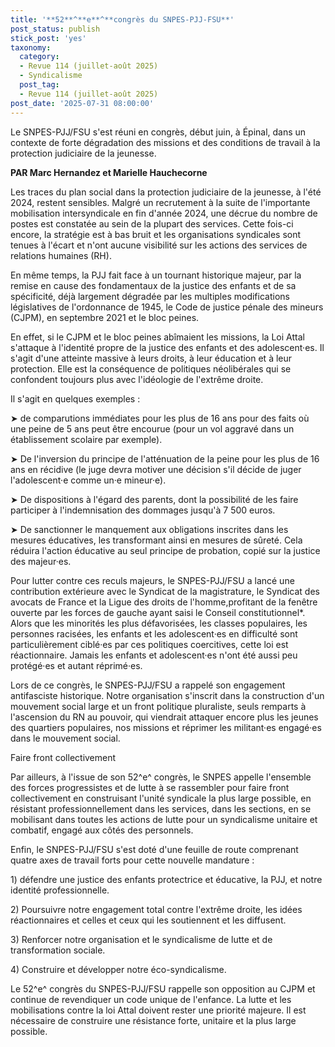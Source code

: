```yaml
---
title: '**52**^**e**^**congrès du SNPES-PJJ-FSU**'
post_status: publish
stick_post: 'yes'
taxonomy:
  category:
  - Revue 114 (juillet-août 2025)
  - Syndicalisme
  post_tag:
  - Revue 114 (juillet-août 2025)
post_date: '2025-07-31 08:00:00'
---
```


Le SNPES-PJJ/FSU s'est réuni en congrès, début juin, à Épinal, dans un contexte de forte dégradation des missions et des conditions de travail à la protection judiciaire de la jeunesse.

**PAR Marc Hernandez et Marielle Hauchecorne**

Les traces du plan social dans la protection judiciaire de la jeunesse, à l'été 2024, restent sensibles. Malgré un recrutement à la suite de l'importante mobilisation intersyndicale en fin d'année 2024, une décrue du nombre de postes est constatée au sein de la plupart des services. Cette fois-ci encore, la stratégie est à bas bruit et les organisations syndicales sont tenues à l'écart et n'ont aucune visibilité sur les actions des services de relations humaines (RH).

En même temps, la PJJ fait face à un tournant historique majeur, par la remise en cause des fondamentaux de la justice des enfants et de sa spécificité, déjà largement dégradée par les multiples modifications législatives de l'ordonnance de 1945, le Code de justice pénale des mineurs (CJPM), en septembre 2021 et le bloc peines.

En effet, si le CJPM et le bloc peines abîmaient les missions, la Loi Attal s'attaque à l'identité propre de la justice des enfants et des adolescent·es. Il s'agit d'une atteinte massive à leurs droits, à leur éducation et à leur protection. Elle est la conséquence de politiques néolibérales qui se confondent toujours plus avec l'idéologie de l'extrême droite.

Il s'agit en quelques exemples :

➤ de comparutions immédiates pour les plus de 16 ans pour des faits où une peine de 5 ans peut être encourue (pour un vol aggravé dans un établissement scolaire par exemple).

➤ De l'inversion du principe de l'atténuation de la peine pour les plus de 16 ans en récidive (le juge devra motiver une décision s'il décide de juger l'adolescent·e comme un·e mineur·e).

➤ De dispositions à l'égard des parents, dont la possibilité de les faire participer à l'indemnisation des dommages jusqu'à 7 500 euros.

➤ De sanctionner le manquement aux obligations inscrites dans les mesures éducatives, les transformant ainsi en mesures de sûreté. Cela réduira l'action éducative au seul principe de probation, copié sur la justice des majeur·es.

Pour lutter contre ces reculs majeurs, le SNPES-PJJ/FSU a lancé une contribution extérieure avec le Syndicat de la magistrature, le Syndicat des avocats de France et la Ligue des droits de l'homme,profitant de la fenêtre ouverte par les forces de gauche ayant saisi le Conseil constitutionnel\*. Alors que les minorités les plus défavorisées, les classes populaires, les personnes racisées, les enfants et les adolescent·es en difficulté sont particulièrement ciblé·es par ces politiques coercitives, cette loi est réactionnaire. Jamais les enfants et adolescent·es n'ont été aussi peu protégé·es et autant réprimé·es.

Lors de ce congrès, le SNPES-PJJ/FSU a rappelé son engagement antifasciste historique. Notre organisation s'inscrit dans la construction d'un mouvement social large et un front politique pluraliste, seuls remparts à l'ascension du RN au pouvoir, qui viendrait attaquer encore plus les jeunes des quartiers populaires, nos missions et réprimer les militant·es engagé·es dans le mouvement social.

Faire front collectivement

Par ailleurs, à l'issue de son 52^e^ congrès, le SNPES appelle l'ensemble des forces progressistes et de lutte à se rassembler pour faire front collectivement en construisant l'unité syndicale la plus large possible, en résistant professionnellement dans les services, dans les sections, en se mobilisant dans toutes les actions de lutte pour un syndicalisme unitaire et combatif, engagé aux côtés des personnels.

Enfin, le SNPES-PJJ/FSU s'est doté d'une feuille de route comprenant quatre axes de travail forts pour cette nouvelle mandature :

1\) défendre une justice des enfants protectrice et éducative, la PJJ, et notre identité professionnelle.

2\) Poursuivre notre engagement total contre l'extrême droite, les idées réactionnaires et celles et ceux qui les soutiennent et les diffusent.

3\) Renforcer notre organisation et le syndicalisme de lutte et de transformation sociale.

4\) Construire et développer notre éco-syndicalisme.

Le 52^e^ congrès du SNPES-PJJ/FSU rappelle son opposition au CJPM et continue de revendiquer un code unique de l'enfance. La lutte et les mobilisations contre la loi Attal doivent rester une priorité majeure. Il est nécessaire de construire une résistance forte, unitaire et la plus large possible.